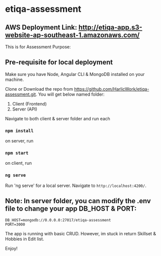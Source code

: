 # etiqa-assessment

## AWS Deployment Link: http://etiqa-app.s3-website-ap-southeast-1.amazonaws.com/

This is for Assessment Purpose:

## Pre-requisite for local deployment

Make sure you have Node, Angular CLI & MongoDB installed on your machine.

Clone or Download the repo from https://github.com/HarlicWork/etiqa-assessment.git. You will get below named folder:

1. Client (Frontend)
2. Server (API)

Navigate to both client & server folder and run each

### `npm install`

on server, run

### `npm start`

on client, run

### `ng serve`

Run 'ng serve' for a local server. Navigate to `http://localhost:4200/`.

## Note: In server folder, you can modify the .env file to change your app DB_HOST & PORT:

```
DB_HOST=mongodb://0.0.0.0:27017/etiqa-assessment
PORT=3000
```

The app is running with basic CRUD. However, im stuck in return Skillset & Hobbies in Edit list.

Enjoy!
